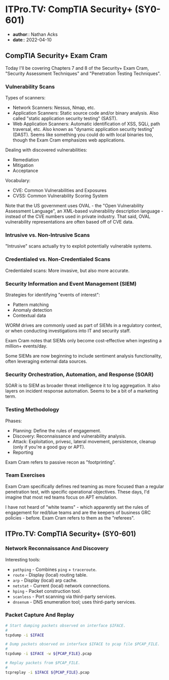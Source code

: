 # ITPro.TV: CompTIA Security+ (SY0-601)

* **author**:: Nathan Acks  
* **date**:: 2022-04-10

## CompTIA Security+ Exam Cram

Today I'll be covering Chapters 7 and 8 of the Security+ Exam Cram, "Security Assessment Techniques" and "Penetration Testing Techniques".

### Vulnerability Scans

Types of scanners:

* Network Scanners: Nessus, Nmap, etc.
* Application Scanners: Static source code and/or binary analysis. Also called "static application security testing" (SAST).
* Web Application Scanners: Automatic identification of XSS, SQLi, path traversal, etc. Also known as "dynamic application security testing" (DAST). Seems like something you could do with local binaries too, though the Exam Cram emphasizes web applications.

Dealing with discovered vulnerabilities:

* Remediation
* Mitigation
* Acceptance

Vocabulary:

* CVE: Common Vulnerabilities and Exposures
* CVSS: Common Vulnerability Scoring System

Note that the US government uses OVAL - the "Open Vulnerability Assessment Language", an XML-based vulnerability description language - instead of the CVE numbers used in private industry. That said, OVAL vulnerability representations are often based off of CVE data.

### Intrusive vs. Non-Intrusive Scans

"Intrusive" scans actually try to exploit potentially vulnerable systems.

### Credentialed vs. Non-Credentialed Scans

Credentialed scans: More invasive, but also more accurate.

### Security Information and Event Management (SIEM)

Strategies for identifying "events of interest":

* Pattern matching
* Anomaly detection
* Contextual data

WORM drives are commonly used as part of SIEMs in a regulatory context, or when conducting investigations into IT and security staff.

Exam Cram notes that SIEMs only become cost-effective when ingesting a million+ events/day.

Some SIEMs are now beginning to include sentiment analysis functionality, often leveraging external data sources.

### Security Orchestration, Automation, and Response (SOAR)

SOAR is to SIEM as broader threat intelligence it to log aggregation. It also layers on incident response automation. Seems to be a bit of a marketing term.

### Testing Methodology

Phases:

* Planning: Define the rules of engagement.
* Discovery: Reconnaissance and vulnerability analysis.
* Attack: Exploitation, privesc, lateral movement, persistence, cleanup (only if you're a good guy or APT).
* Reporting

Exam Cram refers to passive recon as "footprinting".

### Team Exercises

Exam Cram specifically defines red teaming as more focused than a regular penetration test, with specific operational objectives. These days, I'd imagine that most red teams focus on APT emulation.

I have not heard of "white teams" - which apparently set the rules of engagement for red/blue teams and are the keepers of business GRC policies - before. Exam Cram refers to them as the "referees".

## ITPro.TV: CompTIA Security+ (SY0-601)

### Network Reconnaissance And Discovery

Interesting tools:

* `pathping` - Combines `ping` + `traceroute`.
* `route` - Display (local) routing table.
* `arp`  - Display (local) arp cache.
* `netstat` - Current (local) network connections.
* `hping` - Packet construction tool.
* `scanless` - Port scanning via third-party services.
* `dnsenum` - DNS enumeration tool; uses third-party services.

### Packet Capture And Replay

```bash
# Start dumping packets observed on interface $IFACE.
#
tcpdump -i $IFACE

# Dump packets observed on interface $IFACE to pcap file $PCAP_FILE.
#
tcpdump -i $IFACE -w ${PCAP_FILE}.pcap

# Replay packets from $PCAP_FILE.
#
tcpreplay -i $IFACE ${PCAP_FILE}.pcap
```
